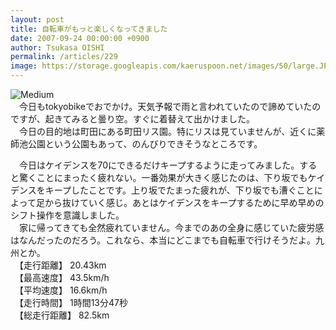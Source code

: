 ```yaml
---
layout: post
title: 自転車がもっと楽しくなってきました
date: 2007-09-24 00:00:00 +0900
author: Tsukasa OISHI
permalink: /articles/229
image: https://storage.googleapis.com/kaeruspoon.net/images/50/large.JPG?1300874566
---
```



![Medium](https://storage.googleapis.com/kaeruspoon.net/images/50/medium.JPG?1300874566)  
　今日もtokyobikeでおでかけ。天気予報で雨と言われていたので諦めていたのですが、起きてみると曇り空。すぐに着替えて出かけました。  
　今日の目的地は町田にある町田リス園。特にリスは見ていませんが、近くに薬師池公園という公園もあって、のんびりできそうなところです。  

　今日はケイデンスを70にできるだけキープするように走ってみました。すると驚くことにまったく疲れない。一番効果が大きく感じたのは、下り坂でもケイデンスをキープしたことです。上り坂でたまった疲れが、下り坂でも漕ぐことによって足から抜けていく感じ。あとはケイデンスをキープするために早め早めのシフト操作を意識しました。  
　家に帰ってきても全然疲れていません。今までのあの全身に感じていた疲労感はなんだったのだろう。これなら、本当にどこまでも自転車で行けそうだよ。九州とか。  
　【走行距離】 20.43km  
　【最高速度】 43.5km/h  
　【平均速度】 16.6km/h  
　【走行時間】 1時間13分47秒  
　【総走行距離】 82.5km  

